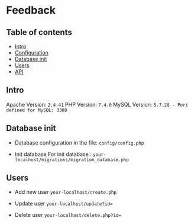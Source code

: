 # Feedback

## Table of contents
* [Intro](#intro)
* [Configuration](#configuration-info)
* [Database init](#database-init)
* [Users](#add-new-review)
* [API](#api)


## Intro 

Apache Version: `2.4.41`
PHP Version: `7.4.0`
MySQL Version: `5.7.28 - Port defined for MySQL: 3308`

## Database init
* Database configuration in the file: `config/config.php`

* Init database
For init database : `your-localhost/migrations/migration_database.php`

## Users

* Add new user
`your-localhost/create.php`

* Update user
`your-localhost/update?id=`

* Delete user
`your-localhost/delete.php?id=`